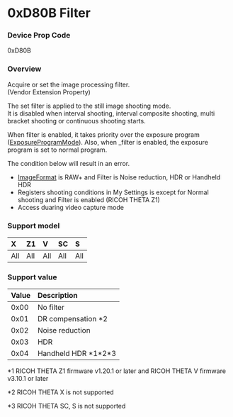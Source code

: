# 0xD80B Filter

### Device Prop Code

0xD80B

### Overview

Acquire or set the image processing filter.  
(Vendor Extension Property)

The set filter is applied to the still image shooting mode.  
It is disabled when interval shooting, interval composite shooting, multi bracket shooting or continuous shooting starts.

When filter is enabled, it takes priority over the exposure program ([ExposureProgramMode](exposure_program_mode.md)). Also, when \_filter is enabled, the exposure program is set to normal program.

The condition below will result in an error.

- [ImageFormat](image_format.md) is RAW+ and Filter is Noise reduction, HDR or Handheld HDR
- Registers shooting conditions in My Settings is except for Normal shooting and Filter is enabled (RICOH THETA Z1)
- Access duaring video capture mode

### Support model

| X | Z1 | V | SC | S |
|:--|:--|:--|:--|:--|
| All | All | All | All | All |

### Support value

| Value | Description |
|:--|:--|
| 0x00 | No filter |
| 0x01 | DR compensation \*2 |
| 0x02 | Noise reduction |
| 0x03 | HDR |
| 0x04 | Handheld HDR \*1\*2\*3 |

 \*1 RICOH THETA Z1 firmware v1.20.1 or later and RICOH THETA V firmware v3.10.1 or later  

 \*2 RICOH THETA X is not supported
 
 \*3 RICOH THETA SC, S is not supported
